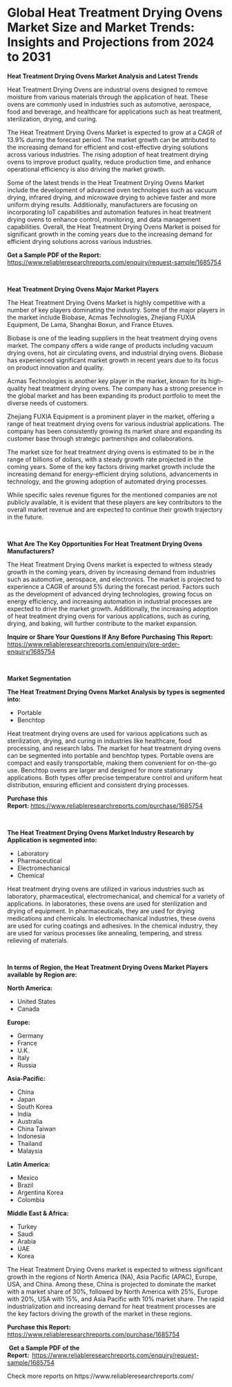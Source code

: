 <p><h1>Global Heat Treatment Drying Ovens Market Size and Market Trends: Insights and Projections from 2024 to 2031</h1></p><p><strong>Heat Treatment Drying Ovens Market Analysis and Latest Trends</strong></p>
<p><p>Heat Treatment Drying Ovens are industrial ovens designed to remove moisture from various materials through the application of heat. These ovens are commonly used in industries such as automotive, aerospace, food and beverage, and healthcare for applications such as heat treatment, sterilization, drying, and curing.</p><p>The Heat Treatment Drying Ovens Market is expected to grow at a CAGR of 13.9% during the forecast period. The market growth can be attributed to the increasing demand for efficient and cost-effective drying solutions across various industries. The rising adoption of heat treatment drying ovens to improve product quality, reduce production time, and enhance operational efficiency is also driving the market growth.</p><p>Some of the latest trends in the Heat Treatment Drying Ovens Market include the development of advanced oven technologies such as vacuum drying, infrared drying, and microwave drying to achieve faster and more uniform drying results. Additionally, manufacturers are focusing on incorporating IoT capabilities and automation features in heat treatment drying ovens to enhance control, monitoring, and data management capabilities. Overall, the Heat Treatment Drying Ovens Market is poised for significant growth in the coming years due to the increasing demand for efficient drying solutions across various industries.</p></p>
<p><strong>Get a Sample PDF of the Report:&nbsp;</strong> <a href="https://www.reliableresearchreports.com/enquiry/request-sample/1685754">https://www.reliableresearchreports.com/enquiry/request-sample/1685754</a></p>
<p>&nbsp;</p>
<p><strong>Heat Treatment Drying Ovens Major Market Players</strong></p>
<p><p>The Heat Treatment Drying Ovens Market is highly competitive with a number of key players dominating the industry. Some of the major players in the market include Biobase, Acmas Technologies, Zhejiang FUXIA Equipment, De Lama, Shanghai Boxun, and France Etuves.</p><p>Biobase is one of the leading suppliers in the heat treatment drying ovens market. The company offers a wide range of products including vacuum drying ovens, hot air circulating ovens, and industrial drying ovens. Biobase has experienced significant market growth in recent years due to its focus on product innovation and quality.</p><p>Acmas Technologies is another key player in the market, known for its high-quality heat treatment drying ovens. The company has a strong presence in the global market and has been expanding its product portfolio to meet the diverse needs of customers.</p><p>Zhejiang FUXIA Equipment is a prominent player in the market, offering a range of heat treatment drying ovens for various industrial applications. The company has been consistently growing its market share and expanding its customer base through strategic partnerships and collaborations.</p><p>The market size for heat treatment drying ovens is estimated to be in the range of billions of dollars, with a steady growth rate projected in the coming years. Some of the key factors driving market growth include the increasing demand for energy-efficient drying solutions, advancements in technology, and the growing adoption of automated drying processes.</p><p>While specific sales revenue figures for the mentioned companies are not publicly available, it is evident that these players are key contributors to the overall market revenue and are expected to continue their growth trajectory in the future.</p></p>
<p>&nbsp;</p>
<p><strong>What Are The Key Opportunities For Heat Treatment Drying Ovens Manufacturers?</strong></p>
<p><p>The Heat Treatment Drying Ovens market is expected to witness steady growth in the coming years, driven by increasing demand from industries such as automotive, aerospace, and electronics. The market is projected to experience a CAGR of around 5% during the forecast period. Factors such as the development of advanced drying technologies, growing focus on energy efficiency, and increasing automation in industrial processes are expected to drive the market growth. Additionally, the increasing adoption of heat treatment drying ovens for various applications, such as curing, drying, and baking, will further contribute to the market expansion.</p></p>
<p><strong>Inquire or Share Your Questions If Any Before Purchasing This Report:</strong> <a href="https://www.reliableresearchreports.com/enquiry/pre-order-enquiry/1685754">https://www.reliableresearchreports.com/enquiry/pre-order-enquiry/1685754</a></p>
<p>&nbsp;</p>
<p><strong>Market Segmentation</strong></p>
<p><strong>The Heat Treatment Drying Ovens Market Analysis by types is segmented into:</strong></p>
<p><ul><li>Portable</li><li>Benchtop</li></ul></p>
<p><p>Heat treatment drying ovens are used for various applications such as sterilization, drying, and curing in industries like healthcare, food processing, and research labs. The market for heat treatment drying ovens can be segmented into portable and benchtop types. Portable ovens are compact and easily transportable, making them convenient for on-the-go use. Benchtop ovens are larger and designed for more stationary applications. Both types offer precise temperature control and uniform heat distribution, ensuring efficient and consistent drying processes.</p></p>
<p><strong>Purchase this Report:&nbsp;</strong><a href="https://www.reliableresearchreports.com/purchase/1685754">https://www.reliableresearchreports.com/purchase/1685754</a></p>
<p>&nbsp;</p>
<p><strong>The Heat Treatment Drying Ovens Market Industry Research by Application is segmented into:</strong></p>
<p><ul><li>Laboratory</li><li>Pharmaceutical</li><li>Electromechanical</li><li>Chemical</li></ul></p>
<p><p>Heat treatment drying ovens are utilized in various industries such as laboratory, pharmaceutical, electromechanical, and chemical for a variety of applications. In laboratories, these ovens are used for sterilization and drying of equipment. In pharmaceuticals, they are used for drying medications and chemicals. In electromechanical industries, these ovens are used for curing coatings and adhesives. In the chemical industry, they are used for various processes like annealing, tempering, and stress relieving of materials.</p></p>
<p>&nbsp;</p>
<p><strong>In terms of Region, the Heat Treatment Drying Ovens Market Players available by Region are:</strong></p>
<p>
    <p> <strong> North America: </strong>
        <ul>
            <li>United States</li>
            <li>Canada</li>
        </ul>
        </p> 
    <p> <strong> Europe: </strong>
        <ul>
            <li>Germany</li>
            <li>France</li>
            <li>U.K.</li>
            <li>Italy</li>
            <li>Russia</li>
        </ul>
        </p> 
    <p> <strong> Asia-Pacific: </strong>
        <ul>
            <li>China</li>
            <li>Japan</li>
            <li>South Korea</li>
            <li>India</li>
            <li>Australia</li>
            <li>China Taiwan</li>
            <li>Indonesia</li>
            <li>Thailand</li>
            <li>Malaysia</li>
        </ul>
        </p> 
    <p> <strong> Latin America: </strong>
        <ul>
            <li>Mexico</li>
            <li>Brazil</li>
            <li>Argentina Korea</li>
            <li>Colombia</li>
        </ul>
        </p> 
    <p> <strong> Middle East & Africa: </strong>
        <ul>
            <li>Turkey</li>
            <li>Saudi</li>
            <li>Arabia</li>
            <li>UAE</li>
            <li>Korea</li>
        </ul>
    </p>
    </p>
<p><p>The Heat Treatment Drying Ovens market is expected to witness significant growth in the regions of North America (NA), Asia Pacific (APAC), Europe, USA, and China. Among these, China is projected to dominate the market with a market share of 30%, followed by North America with 25%, Europe with 20%, USA with 15%, and Asia Pacific with 10% market share. The rapid industrialization and increasing demand for heat treatment processes are the key factors driving the growth of the market in these regions.</p></p>
<p><strong>Purchase this Report: </strong><a href="https://www.reliableresearchreports.com/purchase/1685754">https://www.reliableresearchreports.com/purchase/1685754</a></p>
<p>&nbsp;<strong>Get a Sample PDF of the Report:&nbsp;&nbsp;</strong><a href="https://www.reliableresearchreports.com/enquiry/request-sample/1685754">https://www.reliableresearchreports.com/enquiry/request-sample/1685754</a></p>
<p><strong></strong></p>
<p>Check more reports on https://www.reliableresearchreports.com/</p>